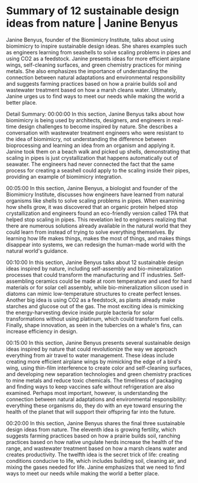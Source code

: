 # Summary of 12 sustainable design ideas from nature | Janine Benyus

Janine Benyus, founder of the Biomimicry Institute, talks about using biomimicry to inspire sustainable design ideas. She shares examples such as engineers learning from seashells to solve scaling problems in pipes and using CO2 as a feedstock. Janine presents ideas for more efficient airplane wings, self-cleaning surfaces, and green chemistry practices for mining metals. She also emphasizes the importance of understanding the connection between natural adaptations and environmental responsibility and suggests farming practices based on how a prairie builds soil and wastewater treatment based on how a marsh cleans water. Ultimately, Janine urges us to find ways to meet our needs while making the world a better place.

Detail Summary: 
00:00:00
In this section, Janine Benyus talks about how biomimicry is being used by architects, designers, and engineers in real-time design challenges to become inspired by nature. She describes a conversation with wastewater treatment engineers who were resistant to the idea of biomimicry, not understanding the difference between bioprocessing and learning an idea from an organism and applying it. Janine took them on a beach walk and picked up shells, demonstrating that scaling in pipes is just crystallization that happens automatically out of seawater. The engineers had never connected the fact that the same process for creating a seashell could apply to the scaling inside their pipes, providing an example of biomimicry integration.

00:05:00
In this section, Janine Benyus, a biologist and founder of the Biomimicry Institute, discusses how engineers have learned from natural organisms like shells to solve scaling problems in pipes. When examining how shells grow, it was discovered that an organic protein helped stop crystallization and engineers found an eco-friendly version called TPA that helped stop scaling in pipes. This revelation led to engineers realizing that there are numerous solutions already available in the natural world that they could learn from instead of trying to solve everything themselves. By learning how life makes things, makes the most of things, and makes things disappear into systems, we can redesign the human-made world with the natural world's guidance.

00:10:00
In this section, Janine Benyus talks about 12 sustainable design ideas inspired by nature, including self-assembly and bio-mineralization processes that could transform the manufacturing and IT industries. Self-assembling ceramics could be made at room temperature and used for hard materials or for solar cell assembly, while bio-mineralization silicon used in diatoms can mimic low-temperature structures to create perfect lenses. Another big idea is using CO2 as a feedstock, as plants already make starches and glucose out of the gas. The most exciting idea is mimicking the energy-harvesting device inside purple bacteria for solar transformations without using platinum, which could transform fuel cells. Finally, shape innovation, as seen in the tubercles on a whale's fins, can increase efficiency in design.

00:15:00
In this section, Janine Benyus presents several sustainable design ideas inspired by nature that could revolutionize the way we approach everything from air travel to water management. These ideas include creating more efficient airplane wings by mimicking the edge of a bird's wing, using thin-film interference to create color and self-cleaning surfaces, and developing new separation technologies and green chemistry practices to mine metals and reduce toxic chemicals. The timeliness of packaging and finding ways to keep vaccines safe without refrigeration are also examined. Perhaps most important, however, is understanding the connection between natural adaptations and environmental responsibility: everything these organisms do, they do with an eye toward ensuring the health of the planet that will support their offspring far into the future.

00:20:00
In this section, Janine Benyus shares the final three sustainable design ideas from nature. The eleventh idea is growing fertility, which suggests farming practices based on how a prairie builds soil, ranching practices based on how native ungulate herds increase the health of the range, and wastewater treatment based on how a marsh cleans water and creates productivity. The twelfth idea is the secret trick of life: creating conditions conducive to life, which includes building soil, cleaning air, and mixing the gases needed for life. Janine emphasizes that we need to find ways to meet our needs while making the world a better place.

